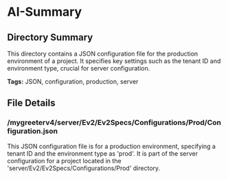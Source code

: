 # AI-Summary
## Directory Summary
This directory contains a JSON configuration file for the production environment of a project. It specifies key settings such as the tenant ID and environment type, crucial for server configuration.

**Tags:** JSON, configuration, production, server

## File Details
    
### /mygreeterv4/server/Ev2/Ev2Specs/Configurations/Prod/Configuration.json
This JSON configuration file is for a production environment, specifying a tenant ID and the environment type as 'prod'. It is part of the server configuration for a project located in the 'server/Ev2/Ev2Specs/Configurations/Prod' directory.
